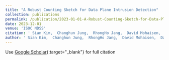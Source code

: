 ```yaml
---
title: "A Robust Counting Sketch for Data Plane Intrusion Detection"
collection: publications
permalink: /publication/2023-01-01-A-Robust-Counting-Sketch-for-Data-Plane-Intrusion-Detection
date: 2023-12-01
venue: 'ISOC NDSS'
citation: ' Sian Kim,  Changhun Jung,  RhongHo Jang,  David Mohaisen,  DaeHun Nyang, &quot;A Robust Counting Sketch for Data Plane Intrusion Detection.&quot; The Internet Society NDSS, 2023.'
author: ' Sian Kim,  Changhun Jung,  RhongHo Jang,  David Mohaisen,  DaeHun Nyang, '
---
```

Use [Google Scholar](https://scholar.google.com/scholar?q=A+Robust+Counting+Sketch+for+Data+Plane+Intrusion+Detection){:target="_blank"} for full citation
